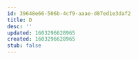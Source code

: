 ```yaml
---
id: 39648e66-506b-4cf9-aaae-d87ed1e3daf2
title: D
desc: ''
updated: 1603296628965
created: 1603296628965
stub: false
---
```


